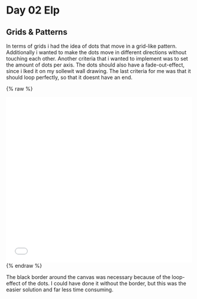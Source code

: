 # Day 02 Elp

## Grids & Patterns

In terms of grids i had the idea of dots that move in a grid-like pattern. Additionally i wanted to make the dots move in different directions without touching each other. Another criteria that i wanted to implement was to set the amount of dots per axis. The dots should also have a fade-out-effect, since i lked it on my sollewit wall drawing. The last criteria for me was that it should loop perfectly, so that it doesnt have an end.

{% raw %}
<iframe src="content/day02/1/index.html" width="100%" height="450" frameborder="no"></iframe>
{% endraw %}

The black border around the canvas was necessary because of the loop-effect of the dots. I could have done it without the border, but this was the easier solution and far less time consuming.
